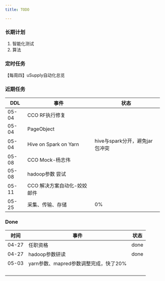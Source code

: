 ```yaml
---
title: TODO

---
```

### 长期计划
1. 智能化测试
2. 算法
### 定时任务
【每周四】uSupply自动化总览


### 近期任务
| DDL | 事件 | 状态 |
|--|--|--|
| 05-04 | CCO RF执行修复 |  |
| 05-04 | PageObject |  |
| 05-04 | Hive on Spark on Yarn | hive与spark分开，避免jar包冲突 |
| 05-08 | CCO Mock-杨志伟 |  |
| 05-08 | hadoop参数 尝试 |  |
| 05-11 | CCO 解决方案自动化-姣姣邮件 |  |
| 05-25 | 采集、传输、存储 | 0%



### Done
| 时间 | 事件 | 状态 |
|--|--|--|
| 04-27 | 任职资格 | done |
| 04-27 | hadoop参数研读 | done |
| 05-03 | yarn参数、mapred参数调整完成，快了20% |
|  |  |
|  |  |
|  |  |
|  |  |

